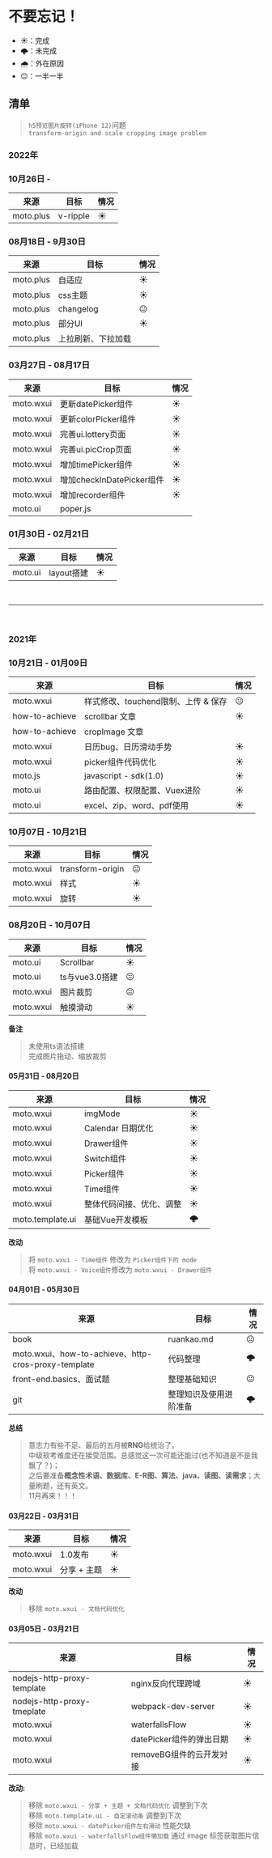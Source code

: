 # 不要忘记！

+ ☀️：完成
+ 🌩️：未完成
+ 🌧️：外在原因 
+ 😐：一半一半

## 清单



> `h5预览图片旋转(iPhone 12)`问题<br>
> `transform-origin and scale cropping image problem`


### 2022年

### 10月26日 - 
来源 | 目标 | 情况
---  | --- | ---
moto.plus | v-ripple |☀️

### 08月18日 - 9月30日
来源 | 目标 | 情况
---  | --- | ---
moto.plus | 自适应 | ☀️
moto.plus | css主题 | ☀️
moto.plus | changelog | 😐
moto.plus | 部分UI | ☀️
moto.plus | 上拉刷新、下拉加载 | 

### 03月27日 - 08月17日
来源 | 目标 | 情况
---  | --- | ---
moto.wxui | 更新datePicker组件 | ☀️
moto.wxui | 更新colorPicker组件 | ☀️
moto.wxui | 完善ui.lottery页面 | ☀️
moto.wxui | 完善ui.picCrop页面 | ☀️
moto.wxui | 增加timePicker组件 | ☀️
moto.wxui | 增加checkInDatePicker组件| ☀️
moto.wxui | 增加recorder组件 | ☀️
moto.ui | poper.js |


### 01月30日 - 02月21日
来源 | 目标 | 情况
---  | --- | ---
moto.ui | layout搭建 | ☀️

<br>
<hr>
<br>

### 2021年
### 10月21日 - 01月09日
来源 | 目标 | 情况
---  | --- | ---
moto.wxui | 样式修改、touchend限制、上传 & 保存 | 😐
how-to-achieve | scrollbar 文章 | ☀️
how-to-achieve | cropImage 文章 | 
moto.wxui | 日历bug、日历滑动手势| ☀️
moto.wxui | picker组件代码优化  | ☀️
moto.js | javascript - sdk(1.0)| ☀️
moto.ui | 路由配置、权限配置、Vuex进阶| ☀️
moto.ui | excel、zip、word、pdf使用|☀️


### 10月07日 - 10月21日
来源 | 目标 | 情况
---  | --- | ---
moto.wxui | transform-origin | 😐
moto.wxui | 样式 | ☀️
moto.wxui | 旋转 | ☀️



### 08月20日 - 10月07日
来源 | 目标 | 情况
---  | --- | ---
moto.ui | Scrollbar | ☀️
moto.ui | ts与vue3.0搭建   | 😐
moto.wxui | 图片裁剪 | 😐
moto.wxui | 触摸滑动 | ☀️

**备注**
> 未使用ts语法搭建<br>
> 完成图片拖动、缩放裁剪


#### 05月31日 - 08月20日
来源 | 目标 | 情况
--- | --- |---
moto.wxui | imgMode | ☀️
moto.wxui | Calendar 日期优化 | ☀️
moto.wxui | Drawer组件 | ☀️
moto.wxui | Switch组件 | ☀️
moto.wxui | Picker组件 | ☀️
moto.wxui | Time组件 | ☀️
moto.wxui | 整体代码间接、优化、调整 | ☀️
moto.template.ui | 基础Vue开发模板 | 🌩️

**改动**
> 将 `moto.wxui - Time组件` 修改为 `Picker组件下的 mode` <br>
> 将 `moto.wxui - Voice组件`修改为 `moto.wxui - Drawer组件`

#### 04月01日 - 05月30日
来源 | 目标 | 情况
---  | --- | ---
book | ruankao.md | 😐
moto.wxui、how-to-achieve、http-cros-proxy-template| 代码整理 |🌩️
front-end.basics、面试题 | 整理基础知识 | 😐
git | 整理知识及使用进阶准备 |🌩️

**总结**
> 意志力有些不足、最后的五月被**RNG**给统治了。<br>
> 中级软考难度还在接受范围。总感觉这一次可能还能过(也不知道是不是我飘了？)；<br>
> 之后要准备**概念性术语、数据库、E-R图、算法、java、读图、读需求**；大量刷题，还有英文。<br>
> 11月再来！！！


#### 03月22日 - 03月31日

来源 | 目标 | 情况
--- |  --- | ---
moto.wxui | 1.0发布| ☀️
moto.wxui | 分享 + 主题 | ☀️

**改动**
> 移除 `moto.wxui - 文档代码优化`


#### 03月05日 - 03月21日

来源 |目标 | 情况
---  |---  | ---
nodejs-http-proxy-template | nginx反向代理跨域 | ☀️
nodejs-http-proxy-tmeplate | webpack-dev-server| ☀️
moto.wxui | waterfallsFlow | ☀️
moto.wxui | datePicker组件的弹出日期| ☀️
moto.wxui | removeBG组件的云开发对接 | ☀️


**改动:**

> 移除 `moto.wxui - 分享 + 主题 + 文档代码优化` 调整到下次<br>
> 移除 `moto.template.ui - 自定滚动条` 调整到下次<br>
> 移除 `moto.wxui - datePicker组件左右滑动` 性能欠缺 <br>
> 移除 `moto.wxui - waterfallsFlow组件懒加载` 通过 image 标签获取图片信息时，已经加载<br>
